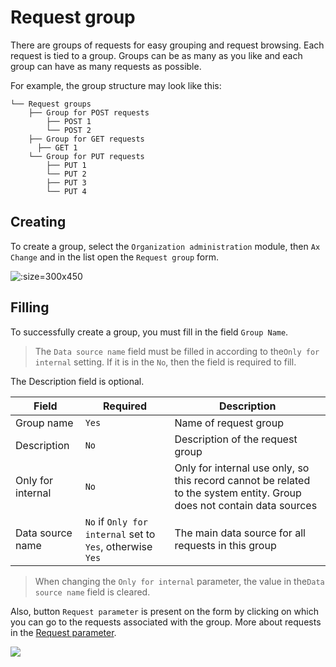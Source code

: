 # Request group

There are groups of requests for easy grouping and request browsing. Each request is tied to a group. Groups can be as many as you like and each group can have as many requests as possible.

For example, the group structure may look like this:

```text
└── Request groups
    ├── Group for POST requests
        ├── POST 1
        └── POST 2
    ├── Group for GET requests
      ├── GET 1
    └── Group for PUT requests
        ├── PUT 1
        └── PUT 2
        ├── PUT 3
        └── PUT 4
```

## Creating

To create a group, select the `Organization administration` module, then `Ax Change` and in the list open the `Request group` form.

![](../_media/requestGroup_1.png ":size=300x450")

## Filling

To successfully create a group, you must fill in the field `Group Name`.

> The `Data source name` field must be filled in according to the`Only for internal` setting. If it is in the `No`, then the field is required to fill.

The Description field is optional.

| Field             | Required                                                                                   | Description                                                                                                            |
| ----------------- | ------------------------------------------------------------------------------------------ | ---------------------------------------------------------------------------------------------------------------------- |
| Group name        | <code>Yes</code>                                                                           | Name of request group                                                                                                  |
| Description       | <code>No</code>                                                                            | Description of the request group                                                                                       |
| Only for internal | <code>No</code>                                                                            | Only for internal use only, so this record cannot be related to the system entity. Group does not contain data sources |
| Data source name  | <code>No</code> if `Only for internal` set to <code>Yes</code>, otherwise <code>Yes</code> | The main data source for all requests in this group                                                                    |

> When changing the `Only for internal` parameter, the value in the`Data source name` field is cleared.

Also, button `Request parameter` is present on the form by clicking on which you can go to the requests associated with the group. More about requests in the [Request parameter](requestParameter.md).

![](../_media/requestGroup_2.png)
